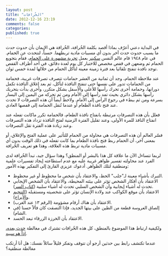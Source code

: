 ```yaml
---
layout: post
title: "الخُرافات"
date: 2012-12-16 23:19
comments: false
categories:
published: true
---
```



في البداية دعني أعرّف بماذا أقصد بكلمة الخُرافة، الخُرافة هي الإيمان بأن حدوث حدث ما يسبب حدوث حدث آخر بدون أي مسببات مادية تربطهما. حسناً، لنتحدث عن الحمام. في عام ١٩٤٨ قام عالم النفس [سكينر](http://en.wikipedia.org/wiki/B._F._Skinner) بعمل [تجربة مشهورة على الحمام](http://psychclassics.yorku.ca/Skinner/Pigeon/)، فقام بتجويع الحمام ثم وضعهن في قفص مخصص للاختبار كل يوم لعدة دقائق، في أحد أطراف القفص توجد نافدة تنفتح تلقائيا بعد فترة زمينة معينة لتأكل الحمام من خلالها لمدة خمس ثوان.

عند ملاحظة الحمام، وجد أن ثمانية من العشر حمامات تتصرف تصرفات غريبة، فحمامة من الحمامات تدور على نفسها حتى تنفتح النافذة لتأكل، ثم بعد إغلاق النافذة تكمل دورانها، وحمامة أخرى تحرك رأسها للأعلى والأسفل بشكل متكرر، وأخرى بدأت بتحريك رأسها بشكل دائري بحيث تمد رأسها إلى الأمام ومن ثم تحركه من اليمين إلى اليسار بسرعة ومن ثم ببطء في رجوع الرأس إلى الأمام. ولاحظ أيضاً أن هذه التصرفات لا تحدث عند فتح نافذة الطعام أو عندما تُنقل الحمامة إلى قفصها العادي.

فعلل بأن هذه التصرفات مرتبطة بانفتاح نافذة الطعام، فالحمامة تكرر ماكانت تفعله عند انفتاح النافذ للمرة الأولى، وعند تقليل الفترة الزمنية لفتح النافذة تزداد هذه التصرفات وعند زيادة هذه الفترة تقل التصرفات.

فسّر العالم أن هذه التصرفات هي محاولة من الحمام للتأثير على عملية الفتح والإغلاق، أو بمعنى آخر، أن الحمام ربط فتح نافذة الطعام بما كانت تفعله في ذلك الوقت بدون أي مسببات مادية تربط هذه العلاقة، وهذا هو تعريف الخُرافة.

لربما تتساءل الآن ما علاقة كل هذا بالبشر أو المنطق؟ وهذا سؤال جيد، تبدأ الخُرافة لدى الفرد عند محاولته تفسير ظواهر غريبة عليه مع عدم استطاعته إيجاد تفسيرات علمية ومنطقية لتلك الظواهر. أدعوك عزيزي القارئ إلى التفكير بهذه الأمور:

* التبرك بأشياء معينة لـ"جلب" الحظ، والاعتقاد بأن شخص ما محظوظ أو غير محظوظ.
* الاعتقاد بأن أفكار الشخص تؤثر على بيئته المحيطة، والاعتقاد بأن الشخص الإيجابي تحدث له أشياء إيجابية وأن الشخص السلبي تحدث له أشياء سلبية ([كتاب السر](http://ar.wikipedia.org/wiki/السر_(كتاب))).
* الاعتقاد بأن موقع الكواكب عند ولادة الإنسان تؤثر على شخصيته ومستقبله ([التنجيم والأبراج](http://ar.wikipedia.org/wiki/علم_التنجيم)).
* الاعتقاد بأن هناك أرقام مشؤومة (الرقم ١٣ عند الغرب).
* إلصاق العروسة قطعة من الطين على بيتها الجديد، فإذا التصقت كان فألاً حسنا (في الشام).
* الاعتقاد بأن الخرزة الزرقاء تبعد الحسد.

ولكيفية ارتباط هذا الموضوع بالمنطق، كل هذه الخُرافات تشترك في مغالطة [حدث بعده، إذاً هو سببه](/logical-fallacies/#post-hoc).


عندما تكتشف رابط بين حدثين أرجو أن تتوقف وتفكر قليلاً سائلاً نفسك: هل أنا أرتكب مغالطة منطقية؟
